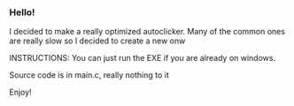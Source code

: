 ### Hello!

I decided to make a really optimized autoclicker. Many of the common ones are really slow so I decided to create a new onw


INSTRUCTIONS:
  You can just run the EXE if you are already on windows.

  Source code is in main.c, really nothing to it

Enjoy!
